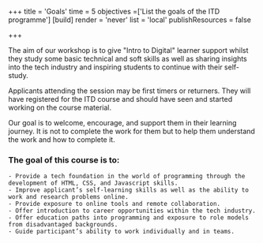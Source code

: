 +++
title = 'Goals'
time = 5
objectives =['List the goals of the ITD programme']
[build]
  render = 'never'
  list = 'local'
  publishResources = false

+++

The aim of our workshop is to give "Intro to Digital" learner support whilst they study some basic technical and soft skills as well as sharing insights into the tech industry and inspiring students to continue with their self-study.

Applicants attending the session may be first timers or returners. They will have registered for the ITD course and should have seen and started working on the course material.

Our goal is to welcome, encourage, and support them in their learning journey. It is not to complete the work for them but to help them understand the work and how to complete it.

### The goal of this course is to:

```objectives
- Provide a tech foundation in the world of programming through the development of HTML, CSS, and Javascript skills.
- Improve applicant’s self-learning skills as well as the ability to work and research problems online.
- Provide exposure to online tools and remote collaboration.
- Offer introduction to career opportunities within the tech industry.
- Offer education paths into programming and exposure to role models from disadvantaged backgrounds.
- Guide participant’s ability to work individually and in teams.
```
